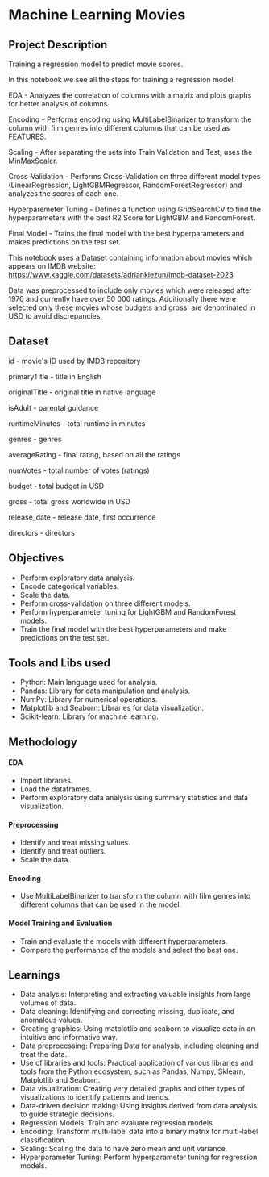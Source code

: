 # Machine Learning Movies

## Project Description
Training a regression model to predict movie scores.

In this notebook we see all the steps for training a regression model.

EDA - Analyzes the correlation of columns with a matrix and plots graphs for better analysis of columns.

Encoding - Performs encoding using MultiLabelBinarizer to transform the column with film genres into different columns that can be used as FEATURES.

Scaling - After separating the sets into Train Validation and Test, uses the MinMaxScaler.

Cross-Validation - Performs Cross-Validation on three different model types (LinearRegression, LightGBMRegressor, RandomForestRegressor) and analyzes the scores of each one.

Hyperparemeter Tuning - Defines a function using GridSearchCV to find the hyperparameters with the best R2 Score for LightGBM and RandomForest.

Final Model - Trains the final model with the best hyperparameters and makes predictions on the test set.

This notebook uses a Dataset containing information about movies which appears on IMDB website: 
https://www.kaggle.com/datasets/adriankiezun/imdb-dataset-2023

Data was preprocessed to include only movies which were released after 1970 and currently have over 50 000 ratings. Additionally there were selected only these movies whose budgets and gross' are denominated in USD to avoid discrepancies.

## Dataset
id - movie's ID used by IMDB repository

primaryTitle - title in English

originalTitle - original title in native language

isAdult - parental guidance

runtimeMinutes - total runtime in minutes

genres - genres

averageRating - final rating, based on all the ratings

numVotes - total number of votes (ratings)

budget - total budget in USD

gross - total gross worldwide in USD

release_date - release date, first occurrence

directors - directors

## Objectives
- Perform exploratory data analysis.
- Encode categorical variables.
- Scale the data.
- Perform cross-validation on three different models.
- Perform hyperparameter tuning for LightGBM and RandomForest models.
- Train the final model with the best hyperparameters and make predictions on the test set.

## Tools and Libs used
- Python: Main language used for analysis.
- Pandas: Library for data manipulation and analysis.
- NumPy: Library for numerical operations.
- Matplotlib and Seaborn: Libraries for data visualization.
- Scikit-learn: Library for machine learning.
## Methodology
#### EDA
- Import libraries.
- Load the dataframes.
- Perform exploratory data analysis using summary statistics and data visualization.
#### Preprocessing
- Identify and treat missing values.
- Identify and treat outliers.
- Scale the data.
#### Encoding
- Use MultiLabelBinarizer to transform the column with film genres into different columns that can be used in the model.
#### Model Training and Evaluation
- Train and evaluate the models with different hyperparameters.
- Compare the performance of the models and select the best one.

## Learnings
- Data analysis: Interpreting and extracting valuable insights from large volumes of data.
- Data cleaning: Identifying and correcting missing, duplicate, and anomalous values.
- Creating graphics: Using matplotlib and seaborn to visualize data in an intuitive and informative way.
- Data preprocessing: Preparing Data for analysis, including cleaning and treat the data.
- Use of libraries and tools: Practical application of various libraries and tools from the Python ecosystem, such as Pandas, Numpy, Sklearn, Matplotlib and Seaborn.
- Data visualization: Creating very detailed graphs and other types of visualizations to identify patterns and trends.
- Data-driven decision making: Using insights derived from data analysis to guide strategic decisions.
- Regression Models: Train and evaluate regression models.
- Encoding: Transform multi-label data into a binary matrix for multi-label classification.
- Scaling: Scaling the data to have zero mean and unit variance.
- Hyperparameter Tuning: Perform hyperparameter tuning for regression models.
